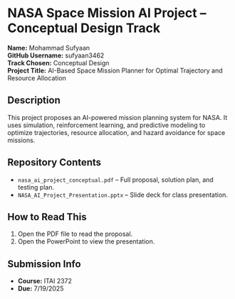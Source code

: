 # NASA Space Mission AI Project – Conceptual Design Track

**Name:** Mohammad Sufyaan  
**GitHub Username:** sufyaan3462  
**Track Chosen:** Conceptual Design  
**Project Title:** AI-Based Space Mission Planner for Optimal Trajectory and Resource Allocation

## Description
This project proposes an AI-powered mission planning system for NASA. It uses simulation, reinforcement learning, and predictive modeling to optimize trajectories, resource allocation, and hazard avoidance for space missions.

## Repository Contents
- `nasa_ai_project_conceptual.pdf` – Full proposal, solution plan, and testing plan.
- `NASA_AI_Project_Presentation.pptx` – Slide deck for class presentation.

## How to Read This
1. Open the PDF file to read the proposal.
2. Open the PowerPoint to view the presentation.

## Submission Info
- **Course:** ITAI 2372  
- **Due:** 7/19/2025
